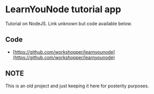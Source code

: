 # LearnYouNode tutorial app 
Tutorial on NodeJS.  Link unknown but code available below.

## Code 
- [https://github.com/workshopper/learnyounode](https://github.com/workshopper/learnyounode)

## NOTE
This is an old project and just keeping it here for posterity purposes.
